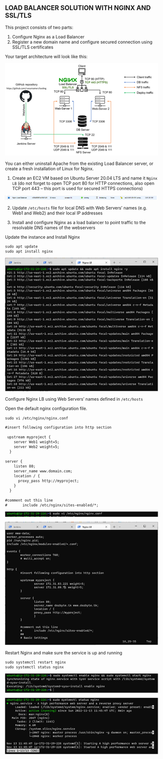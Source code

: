 ## LOAD BALANCER SOLUTION WITH NGINX AND SSL/TLS

This project consists of two parts:

1. Configure Nginx as a Load Balancer
2. Register a new domain name and configure secured connection using SSL/TLS certificates

Your target architecture will look like this:

![](./images/nginx_lb.png)

You can either uninstall Apache from the existing Load Balancer server, or create a fresh installation of Linux for Nginx.

1. Create an EC2 VM based on Ubuntu Server 20.04 LTS and name it `Nginx LB` (do not forget to open TCP port 80 for HTTP connections, also open TCP port 443 – this port is used for secured HTTPS connections)

![](./images/nginx%20LB.PNG)

2. Update `/etc/hosts` file for local DNS with Web Servers’ names (e.g. Web1 and Web2) and their local IP addresses

3. Install and configure Nginx as a load balancer to point traffic to the resolvable DNS names of the webservers

Update the instance and Install Nginx

```
sudo apt update
sudo apt install nginx
```

![](./images/update%20%26%26%20install%20Nginx.PNG)

Configure Nginx LB using Web Servers’ names defined in `/etc/hosts`

Open the default nginx configuration file.

`sudo vi /etc/nginx/nginx.conf`

```
#insert following configuration into http section

 upstream myproject {
    server Web1 weight=5;
    server Web2 weight=5;
  }

server {
    listen 80;
    server_name www.domain.com;
    location / {
      proxy_pass http://myproject;
    }
  }

#comment out this line
#       include /etc/nginx/sites-enabled/*;
```

![](./images/edit%20nginx%20conf0.PNG)

![](./images/edit%20nginx%20conf.PNG)

Restart Nginx and make sure the service is up and running

```
sudo systemctl restart nginx
sudo systemctl status nginx
```

![](./images/enable%20%26%26%20start%20nginx.PNG)

![](./images/nginx%20running.PNG)

